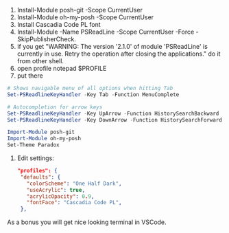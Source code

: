 1. Install-Module posh-git -Scope CurrentUser
1. Install-Module oh-my-posh -Scope CurrentUser
1. Install Cascadia Code PL font
1. Install-Module -Name PSReadLine -Scope CurrentUser -Force -SkipPublisherCheck.
1. if you get "WARNING: The version '2.1.0' of module 'PSReadLine' is currently in use. Retry the operation after closing the applications." do it from other shell.
1. open profile notepad $PROFILE
1. put there

``` ps1
# Shows navigable menu of all options when hitting Tab
Set-PSReadlineKeyHandler -Key Tab -Function MenuComplete

# Autocompletion for arrow keys
Set-PSReadlineKeyHandler -Key UpArrow -Function HistorySearchBackward
Set-PSReadlineKeyHandler -Key DownArrow -Function HistorySearchForward

Import-Module posh-git
Import-Module oh-my-posh
Set-Theme Paradox
```

1. Edit settings:

   ``` json
   "profiles": {
    "defaults": {
      "colorScheme": "One Half Dark",
      "useAcrylic": true,
      "acrylicOpacity": 0.9,
      "fontFace": "Cascadia Code PL",
    },
    ```

As a bonus you will get nice looking terminal in VSCode.
